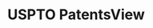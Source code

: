 ---
bigquery: https://console.cloud.google.com/bigquery?p=patents-public-data&d=patentsview&page=dataset
citation: Attribution should be given to PatentsView for use, distribution, or derivative
  works.
code: https://github.com/CSSIP-AIR/PatentsView-Code-Snippets/
contributors: USPTO
cost: None
description: 'PatentsView includes US patent data including raw data (summaries, applications,
  pregrant applications), disambugations of inventors and assignees, and inventor
  gender estimates.  Also foreign priority data, # of figures and sheets, and government
  interest statements.'
documentation: https://patentsview.org/query/builder-faqs
last_edit: 04/11/2022, 03:19:25
location: https://patentsview.org/
maintained_by: USPTO
record_creation_timestamp: 12/2/2020 17:20:46
schema_fields:
- num_claims
- title
- classification_data_source
- location_id
- disamb_assignee_id_20191008
- exemplary
- disamb_inventor_id_20181127
- rawinventor_id
- group_id
- name_first
- num
- disamb_inventor_id_20200331
- fname
- disamb_inventor_id_20190820
- field_title
- main_group
- disamb_assignee_id_20190312
- length
- patent_id
- dependent
- longitude
- term_disclaimer
- country_transformed
- f371_date
- classification_value
- group
- name
- level_two
- sector_title
- disamb_inventor_id_20191008
- disamb_assignee_id_20191231
- section
- action_date
- status
- reldocno
- application_id
- term_grant
- level_one
- disamb_assignee_id_20200331
- num_sheets
- ipc_version_indicator
- country
- latlong
- subclass
- sequence
- subgroup
- term_extension
- field_id
- gi_statement
- city
- disamb_inventor_id_20171003
- rawlocation_id
- subcategory_id
- subgroup_id
- filename
- latin_name
- disamb_assignee_id_20190820
- county
- contract_award_number
- type
- symbol_position
- disamb_inventor_id_20191231
- assignee_id
- rawassignee_id
- number
- section_id
- county_fips
- id
- series_code
- disclaimer_date
- rule_47
- mainclass_id
- subsection_id
- withdrawn
- kind
- lname
- disamb_inventor_id_20201229
- organization_id
- category
- disamb_inventor_id_20170808
- f102_date
- disamb_inventor_id_20190312
- publication_number
- abstract
- latitude
- designation
- male
- num_figures
- attribution_status
- lawyer_id
- uuid
- male_flag
- organization
- variety
- doctype
- state
- ipc_class
- applicant_type
- subclass_id
- _371_date
- classification_status
- text
- name_last
- category_id
- citation_id
- disamb_assignee_id_20200929
- disamb_assignee_id_20200630
- disamb_assignee_id_20181127
- disamb_inventor_id_20200630
- inventor_id
- rel_id
- disamb_inventor_id_20170307
- lapse_of_patent
- relkind
- level_three
- date
- disamb_inventor_id_20171226
- deceased
- classification_level
- state_fips
- doc_type
- _102_date
- role
- disamb_inventor_id_20180528
- disamb_inventor_id_20200929
shortname: patentsview
tags:
- disambiguation
- United States
- gender
terms_of_use: Creative Commons Attribution 4.0 International License.
timeframe: 1963-1999
title: USPTO PatentsView
uuid: cf1780b1-e265-4e49-8d1d-83b9cfe0fd9a
---